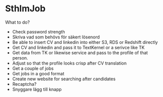 # SthlmJob

What to do?

 - Check password strength
 - Skriva vad som behövs för säkert lösenord
 - Be able to insert CV and linkedin into either S3, RDS or Redshift directly
 - Get CV and linkedin and pass it to TextKernel or a serivce like TK
 - Get data from TK or likewise service and pass to the profile of that person.
 - Adjust so that the profile looks crisp after CV translation
 - Get a couple of jobs
 - Get jobs in a good format
 - Create new website for searching after candidates
 - Recaptcha?
 - Snyggare lägg till knapp
